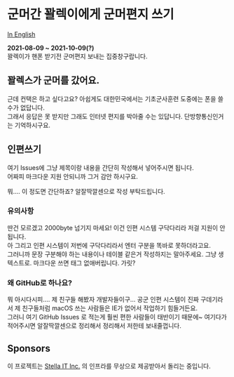 # 군머간 꽐렉이에게 군머편지 쓰기
[In English](README.en.md)  

**2021-08-09 ~ 2021-10-09(?)**  
꽐렉이가 핸폰 받기전 군머편지 보내는 집중창구랍니다.  

## 꽐렉스가 군머를 갔어요.
근데 컨택은 하고 싶다고요? 아쉽게도 대한민국에서는 기초군사훈련 도중에는 폰을 쓸 수가 없답니다.  
그래서 응답은 못 받지만 그래도 인터넷 편지를 박아줄 수는 있답니다. 단방향통신인거는 기억하시구요.  

## 인편쓰기
여기 Issues에 그냥 제목이랑 내용을 간단히 작성해서 넣어주시면 됩니다.  
어짜피 마크다운 지원 안되니까 그거 감안 하시구요.  
  
뭐.... 이 정도면 간단하죠? 알잘딱깔센으로 작성 부탁드립니다. 

### 유의사항
딴건 모르겠고 2000byte 넘기지 마세요! 이건 인편 시스템 구닥다리라 저걸 지원이 안됩니다.  
아 그리고 인편 시스템이 저번에 구닥다리라서 엔터 구분을 똑바로 못하더라고요.  
그러니까 문장 구분해야 하는 내용이나 테이블 같은거 작성하지는 말아주세요. 그냥 생 텍스트로. 마크다운 쓰면 태그 없애버립니다. 가릿?  

### 왜 GitHub로 하나요?
뭐 아시다시피.... 제 친구들 해봤자 개발자들이구... 공군 인편 시스템이 진짜 구데기라서 제 친구들처럼 macOS 쓰는 사람들은 IE가 없어서 작업하기 힘들거든요.  
그러니 여기 GitHub Issues 로 적는게 훨씬 편한 사람들이 태반이기 때문에~ 여기다가 적어주시면 알잘딱깔센으로 정리해서 정리해서 저한테 보내줄껍니다.  

## Sponsors
이 프로젝트는 [Stella IT Inc.](https://stella-it.com) 의 인프라를 무상으로 제공받아서 돌리는 중입니다.  
